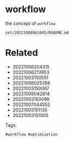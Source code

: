 # workflow

the concept of `workflow`

` zet/20221008061845/README.md `

# Related

- 20221006204315
- 20221006213953
- 20221003150551
- 20221006025356
- 20221003150067
- 20221008042814
- 20221003150098
- 20221007044552
- 20221003151135
- 20221003151005

Tags:

    #workflow #optimization
